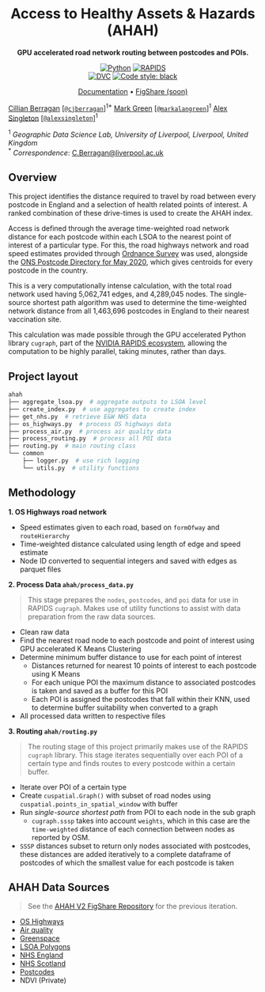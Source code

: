 <div align="center">

# Access to Healthy Assets & Hazards (AHAH)

**GPU accelerated road network routing between postcodes and POIs.**

<a href="https://www.python.org"><img alt="Python" src="https://img.shields.io/badge/python%20-%2314354C.svg?&style=for-the-badge&logo=python&logoColor=white"/></a>
<a href="https://rapids.ai/"><img alt="RAPIDS" src="https://img.shields.io/badge/-rapids.ai-blueviolet?style=for-the-badge"></a>  
<a href="https://dvc.org/"><img alt="DVC" src="https://img.shields.io/badge/data-DVC-lightblue?style=flat-square"></a>
<a href="https://black.readthedocs.io/en/stable/"><img alt="Code style: black" src="https://img.shields.io/badge/style-black-000000.svg?style=flat-square"></a>


</div>

<p align="center">
<a href="https://cjber.github.io/ahah/ahah">Documentation</a> •
<a href="todo">FigShare (soon)</a>
</p>

[Cillian
Berragan](https://www.liverpool.ac.uk/geographic-data-science/our-people/)
\[[`@cjberragan`](http://twitter.com/cjberragan)\]<sup>1\*</sup> [Mark
Green](https://www.liverpool.ac.uk/geographic-data-science/our-people/)
\[[`@markalangreen`](http://twitter.com/markalangreen)\]<sup>1</sup>
[Alex
Singleton](https://www.liverpool.ac.uk/geographic-data-science/our-people/)
\[[`@alexsingleton`](http://twitter.com/alexsingleton)\]<sup>1</sup>

<sup>1</sup> *Geographic Data Science Lab, University of Liverpool,
Liverpool, United Kingdom*  
<sup>\*</sup> *Correspondence*: C.Berragan@liverpool.ac.uk

## Overview

This project identifies the distance required to travel by road between
every postcode in England and a selection of health related points of
interest. A ranked combination of these drive-times is used to create
the AHAH index.

Access is defined through the average time-weighted road network
distance for each postcode within each LSOA to the nearest point of
interest of a particular type. For this, the road highways network and
road speed estimates provided through [Ordnance
Survey](https://www.ordnancesurvey.co.uk/business-government/products/mastermap-highways)
was used, alongside the [ONS Postcode Directory for May
2020](https://data.gov.uk/dataset/06803af0-6054-410a-822a-f7ab30bcd8b1/ons-postcode-directory-may-2020),
which gives centroids for every postcode in the country.

This is a very computationally intense calculation, with the total road
network used having 5,062,741 edges, and 4,289,045 nodes. The
single-source shortest path algorithm was used to determine the
time-weighted network distance from all 1,463,696 postcodes in England
to their nearest vaccination site.

This calculation was made possible through the GPU accelerated Python
library `cugraph`, part of the [NVIDIA RAPIDS
ecosystem](https://rapids.ai), allowing the computation to be highly
parallel, taking minutes, rather than days.

## Project layout

``` bash
ahah
├── aggregate_lsoa.py  # aggregate outputs to LSOA level
├── create_index.py  # use aggregates to create index
├── get_nhs.py  # retrieve E&W NHS data
├── os_highways.py  # process OS highways data
├── process_air.py  # process air quality data
├── process_routing.py  # process all POI data
├── routing.py  # main routing class
└── common
    ├── logger.py  # use rich logging
    └── utils.py  # utility functions

```

## Methodology

**1. OS Highways road network**  
- Speed estimates given to each road, based on `formOfway` and
`routeHierarchy`  
- Time-weighted distance calculated using length of edge and speed
estimate  
- Node ID converted to sequential integers and saved with edges as
parquet files

**2. Process Data `ahah/process_data.py`**

> This stage prepares the `nodes`, `postcodes`, and `poi` data for use
> in RAPIDS `cugraph`. Makes use of utility functions to assist with
> data preparation from the raw data sources.

- Clean raw data  
- Find the nearest road node to each postcode and point of interest
  using GPU accelerated K Means Clustering  
- Determine minimum buffer distance to use for each point of interest
  - Distances returned for nearest 10 points of interest to each
    postcode using K Means  
  - For each unique POI the maximum distance to associated postcodes is
    taken and saved as a buffer for this POI  
  - Each POI is assigned the postcodes that fall within their KNN, used
    to determine buffer suitability when converted to a graph  
- All processed data written to respective files

<!-- <div align="center">
<img src="ahah/visualisations/buffer.jpg" width="500">
</div> -->

**3. Routing `ahah/routing.py`**

> The routing stage of this project primarily makes use of the RAPIDS
> `cugraph` library. This stage iterates sequentially over each POI of a
> certain type and finds routes to every postcode within a certain
> buffer.

- Iterate over POI of a certain type  
- Create `cuspatial.Graph()` with subset of road nodes using
  `cuspatial.points_in_spatial_window` with buffer
- Run *single-source shortest path* from POI to each node in the sub
  graph
  - `cugraph.sssp` takes into account `weights`, which in this case are
    the `time-weighted` distance of each connection between nodes as
    reported by OSM.  
- `SSSP` distances subset to return only nodes associated with
  postcodes, these distances are added iteratively to a complete
  dataframe of postcodes of which the smallest value for each postcode
  is taken

## AHAH Data Sources

> See the [AHAH V2 FigShare
> Repository](https://figshare.com/articles/online_resource/Access_to_Healthy_Assets_and_Hazards_AHAH_-_Updated_version_2017/8295842/1)
> for the previous iteration.

- [OS
  Highways](https://www.ordnancesurvey.co.uk/business-government/products/mastermap-highways)
- [Air quality](https://uk-air.defra.gov.uk/data/pcm-data)
- [Greenspace](https://osdatahub.os.uk/downloads/open/OpenGreenspace)
- [LSOA
  Polygons](https://borders.ukdataservice.ac.uk/easy_download_data.html?data=England_lsoa_2011)
- [NHS
  England](https://digital.nhs.uk/services/organisation-data-service/data-downloads)
- [NHS Scotland](https://www.opendata.nhs.scot/dataset/)
- [Postcodes](https://geoportal.statistics.gov.uk/search?collection=Dataset&sort=name&tags=all(PRD_ONSPD%2CFEB_2021))
- NDVI (Private)
